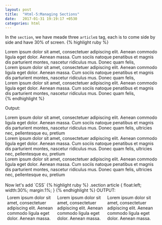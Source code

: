 ```yaml
---
layout: post
title:  "Html-5:Managing Sections"
date:   2017-01-31 19:19:17 +0530
categories: html
---
```

In the `section`, we have meade three `article`s tag, each is to come side by side and have 30% of screen.
{% highlight ruby %}
<section class="section">
<article class="article">
Lorem ipsum dolor sit amet, consectetuer adipiscing elit. Aenean commodo ligula eget dolor. Aenean massa. Cum sociis natoque penatibus et magnis dis parturient montes, nascetur ridiculus mus. Donec quam felis, 
</article>
<article class="article">
Lorem ipsum dolor sit amet, consectetuer adipiscing elit. Aenean commodo ligula eget dolor. Aenean massa. Cum sociis natoque penatibus et magnis dis parturient montes, nascetur ridiculus mus. Donec quam felis,
</article>
<article class="article">
Lorem ipsum dolor sit amet, consectetuer adipiscing elit. Aenean commodo ligula eget dolor. Aenean massa. Cum sociis natoque penatibus et magnis dis parturient montes, nascetur ridiculus mus. Donec quam felis, 
</article>
</section>
{% endhighlight %}

Output:<br>
<section class="section2">
<article class="article">
Lorem ipsum dolor sit amet, consectetuer adipiscing elit. Aenean commodo ligula eget dolor. Aenean massa. Cum sociis natoque penatibus et magnis dis parturient montes, nascetur ridiculus mus. Donec quam felis, ultricies nec, pellentesque eu, pretium 
</article>
<article class="article">
Lorem ipsum dolor sit amet, consectetuer adipiscing elit. Aenean commodo ligula eget dolor. Aenean massa. Cum sociis natoque penatibus et magnis dis parturient montes, nascetur ridiculus mus. Donec quam felis, ultricies nec, pellentesque eu, pretium 
</article>
<article class="article">
Lorem ipsum dolor sit amet, consectetuer adipiscing elit. Aenean commodo ligula eget dolor. Aenean massa. Cum sociis natoque penatibus et magnis dis parturient montes, nascetur ridiculus mus. Donec quam felis, ultricies nec, pellentesque eu, pretium 
</article>
</section>
<br/>
Now let's add `CSS`
{% highlight ruby %}
.section article
{
  float:left;
  width:30%;
  margin:1%;
}
{% endhighlight %}
OUTPUT:<br>
<section class="section3">
<article class="article">
Lorem ipsum dolor sit amet, consectetuer adipiscing elit. Aenean commodo ligula eget dolor. Aenean massa.<br/>
</article>
<article class="article">
Lorem ipsum dolor sit amet, consectetuer adipiscing elit. Aenean commodo ligula eget dolor. Aenean massa.<br/>
</article>
<article class="article">
Lorem ipsum dolor sit amet, consectetuer adipiscing elit. Aenean commodo ligula eget dolor. Aenean massa. <br/>
</article>
</section>
<style>
.section3 article
{
  float:left;
  width:30%;
  margin:1.3%;
  min-height: 240px;
  max-height: 400px;
}
</style>
